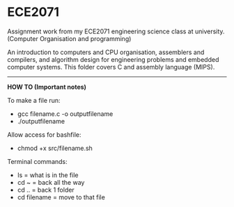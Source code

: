 # ECE2071
Assignment work from my ECE2071 engineering science class at university. (Computer Organisation and programming)

An introduction to computers and CPU organisation, assemblers and compilers, and algorithm design for engineering problems and embedded computer systems. This folder covers C and assembly language (MIPS).

----------------------------------------------------------------------------------------------------------------------------

**HOW TO (Important notes)**

To make a file run:
- gcc filename.c -o outputfilename
- ./outputfilename

Allow access for bashfile:
- chmod +x src/filename.sh

Terminal commands:
- ls = what is in the file
- cd ~ = back all the way
- cd .. = back 1 folder
- cd filename = move to that file
